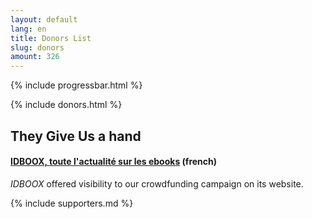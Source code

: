 ```yaml
---
layout: default
lang: en
title: Donors List
slug: donors
amount: 326
---
```


{% include progressbar.html %}

{% include donors.html %}

## They Give Us a hand

#### [IDBOOX, toute l'actualité sur les ebooks](http://www.idboox.com) (french)
*IDBOOX* offered visibility to our crowdfunding campaign on its website.

{% include supporters.md %}